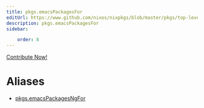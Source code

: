 ```yaml
---
title: pkgs.emacsPackagesFor
editUrl: https://www.github.com/nixos/nixpkgs/blob/master/pkgs/top-level/all-packages.nix#L31543C22
description: pkgs.emacsPackagesFor
sidebar:

    order: 8
---
```


<a href="https://www.github.com/nixos/nixpkgs/blob/master/pkgs/top-level/all-packages.nix#L31543C22">Contribute Now!</a>


# Aliases

- [pkgs.emacsPackagesNgFor](/reference/pkgsemacsPackagesNgFor)


